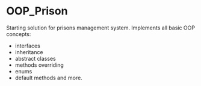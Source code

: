 # OOP_Prison
Starting solution for prisons management system.
Implements all basic OOP concepts:
- interfaces
- inheritance
- abstract classes
- methods overriding
- enums
- default methods
and more.
